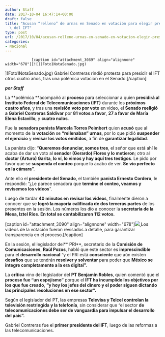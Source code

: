 ```yaml
---
author: Staff
date: 2017-10-04 16:47:14+00:00
draft: false
title: "Acusan “relleno” de urnas en Senado en votación para elegir presidente\
  \ del IFT"
type: post
url: /2017/10/04/acusan-relleno-urnas-en-senado-en-votacion-elegir-presidente-del-ift/
categories:
- Nacional
---
```



				[caption id="attachment_3089" align="alignnone" width="678"][![](Foto1NotaSenado.jpg)
](Foto1NotaSenado.jpg) Gabriel Contreras rindió protesta para presidir el IFT otros cuatro años, tras una polémica votación en el Senado.[/caption]

_**por Staff**_

La **polémica **acompañó al **proceso** para seleccionar a quien **presidirá al Instituto Federal de Telecomunicaciones (IFT)** durante los **próximos cuatro años**, y tras una **revisión** **voto por voto** en video, el **Senado reeligió a Gabriel Contreras Saldívar** por **81 votos a favor**, **27 a favor de María Elena Estavillo**, y **cuatro nulos**.

Fue la **senadora panista Marcela Torres Peimbert** quien **acusó** que al momento de la **votación** se **“rellenaban” urnas**, por lo que pidió **suspender el ejercicio** y **revisar los votos emitidos**, a fin de **garantizar legalidad**.

La panista dijo: “**Queremos denunciar, somos tres**, el señor que está ahí le acaba de dar un voto al **senador (Gerardo) Flores y lo metieron**; otro al **doctor (Arturo) Garita**, **lo ví, lo vimos y hay aquí tres testigos**. Le pido por favor que se **suspenda el conteo** porque lo acabo de ver. **Se vio perfecto en la cámara”.**

Ante ello el **presidente del Senado**, el también **panista Ernesto Cordero**, le respondió: “¿Le parece senadora que **termine el conteo, veamos y revisemos los videos**”.

Luego de tardar **40 minutos en revisar los videos**, finalmente dieron a conocer que se **logró la mayoría calificada de dos terceras partes** de los presentes en la sesión. Los números los dio a conocer la **secretaria de la Mesa, Iztel Ríos**. **En total se contabilizaron 112 votos.**

[caption id="attachment_3090" align="alignnone" width="678"][![](Foto2NotaSenado.jpg)
](Foto2NotaSenado.jpg) Los videos de la votación fueron revisados a detalle, para garantizar transparencia en el proceso.[/caption]

En la sesión, el legislador del** PRI**, secretario de la **Comisión de Comunicaciones**, **Raúl Pozos**, habló que este sector es **imprescindible** para el **desarrollo nacional** “y el PRI está **consciente** que aún existen **desafíos** que se tendrán **resolver y solventar** para poder que **México se integre completamente a la era digital”.**

La **crítica** vino del legislador del **PT** **Benjamín Robles**, quien comentó que el **proceso fue “un espejismo”** porque el **IFT ha incumplido los objetivos por los que fue creado**, **“y hoy los jefes del dinero y el poder siguen dictando las principales resoluciones en ese sector”.**

Según el legislador del PT, las empresas **Televisa y Telcel controlan la televisión restringida y la telefonía**, sin considerar que “el sector **de telecomunicaciones debe ser de vanguardia para impulsar el desarrollo del país”.**

Gabriel Contreras fue el **primer presidente del IFT**, luego de las reformas a las telecomunicaciones.		
